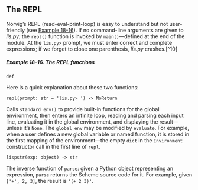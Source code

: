 ## The REPL

Norvig’s REPL (read-eval-print-loop) is easy to understand but not user-friendly (see [Example 18-16](#ex_lispy_repl)). If no command-line arguments are given to _lis.py_, the `repl()` function is invoked by `main()`—defined at the end of the module. At the `lis.py>` prompt, we must enter correct and complete expressions; if we forget to close one parenthesis, _lis.py_ crashes.[^10]

##### Example 18-16. The REPL functions

```
def
```

Here is a quick explanation about these two functions:

`repl(prompt: str = 'lis.py> ') -> NoReturn`

Calls `standard_env()` to provide built-in functions for the global environment, then enters an infinite loop, reading and parsing each input line, evaluating it in the global environment, and displaying the result—unless it’s `None`. The `global_env` may be modified by `evaluate`. For example, when a user defines a new global variable or named function, it is stored in the first mapping of the environment—the empty `dict` in the `Environment` constructor call in the first line of `repl`.

`lispstr(exp: object) -> str`

The inverse function of `parse`: given a Python object representing an expression, `parse` returns the Scheme source code for it. For example, given `['+', 2, 3]`, the result is `'(+ 2 3)'`.